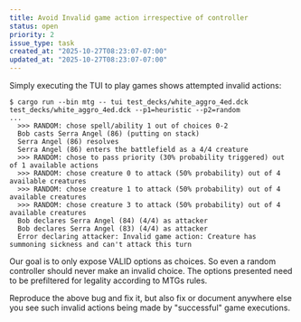 ```yaml
---
title: Avoid Invalid game action irrespective of controller
status: open
priority: 2
issue_type: task
created_at: "2025-10-27T08:23:07-07:00"
updated_at: "2025-10-27T08:23:07-07:00"
---
```


Simply executing the TUI to play games shows attempted invalid actions:

```
$ cargo run --bin mtg -- tui test_decks/white_aggro_4ed.dck test_decks/white_aggro_4ed.dck --p1=heuristic --p2=random
...
  >>> RANDOM: chose spell/ability 1 out of choices 0-2
  Bob casts Serra Angel (86) (putting on stack)
  Serra Angel (86) resolves
  Serra Angel (86) enters the battlefield as a 4/4 creature
  >>> RANDOM: chose to pass priority (30% probability triggered) out of 1 available actions
  >>> RANDOM: chose creature 0 to attack (50% probability) out of 4 available creatures
  >>> RANDOM: chose creature 1 to attack (50% probability) out of 4 available creatures
  >>> RANDOM: chose creature 3 to attack (50% probability) out of 4 available creatures
  Bob declares Serra Angel (84) (4/4) as attacker
  Bob declares Serra Angel (83) (4/4) as attacker
  Error declaring attacker: Invalid game action: Creature has summoning sickness and can't attack this turn
```

Our goal is to only expose VALID options as choices. So even a random controller should never make an invalid choice.
The options presented need to be prefiltered for legality according to MTGs rules.

Reproduce the above bug and fix it, but also fix or document anywhere else you see such invalid actions being made by "successful" game executions.
